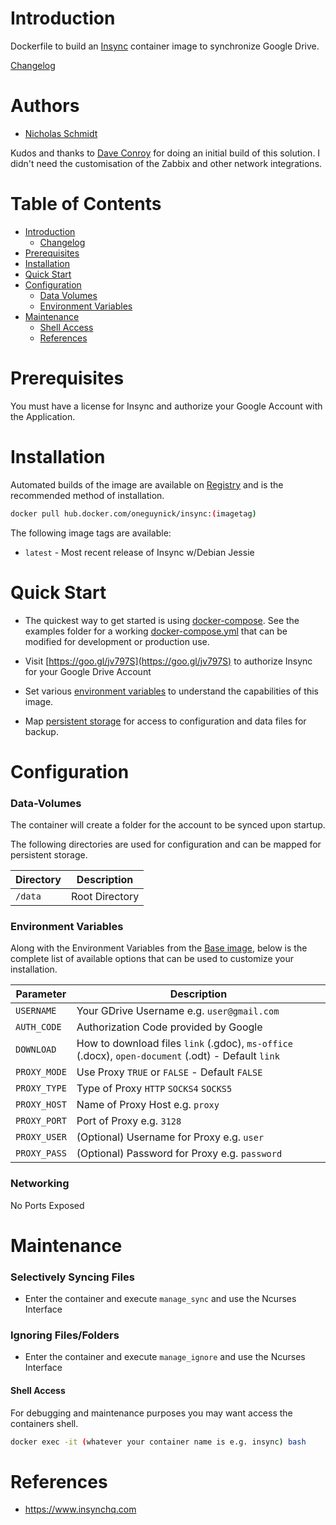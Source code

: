 # Introduction

Dockerfile to build an [Insync](https://www.insynchq.com) container image to synchronize Google Drive.

[Changelog](CHANGELOG.md)

# Authors

- [Nicholas Schmidt](https://github.com/oneguynick/)

Kudos and thanks to [Dave Conroy](https://github.com/tiredofit/) for doing an initial build of this solution. I didn't need the customisation of the Zabbix and other network integrations.

# Table of Contents

- [Introduction](#introduction)
    - [Changelog](CHANGELOG.md)
- [Prerequisites](#prerequisites)
- [Installation](#installation)
- [Quick Start](#quick-start)
- [Configuration](#configuration)
    - [Data Volumes](#data-volumes)
    - [Environment Variables](#environmentvariables)   
- [Maintenance](#maintenance)
    - [Shell Access](#shell-access)
   - [References](#references)

# Prerequisites

You must have a license for Insync and authorize your Google Account with the Application.


# Installation

Automated builds of the image are available on [Registry](https://hub.docker.com/oneguynick/insync) and is the recommended method of installation.


```bash
docker pull hub.docker.com/oneguynick/insync:(imagetag)
```

The following image tags are available:
* `latest` - Most recent release of Insync w/Debian Jessie

# Quick Start

* The quickest way to get started is using [docker-compose](https://docs.docker.com/compose/). See the examples folder for a working [docker-compose.yml](examples/docker-compose.yml) that can be modified for development or production use.

* Visit [https://goo.gl/jv797S](https://goo.gl/jv797S) to authorize Insync for your Google Drive Account

* Set various [environment variables](#environment-variables) to understand the capabilities of this image.
* Map [persistent storage](#data-volumes) for access to configuration and data files for backup.


# Configuration

### Data-Volumes

The container will create a folder for the account to be synced upon startup.

The following directories are used for configuration and can be mapped for persistent storage.

| Directory | Description |
|-----------|-------------|
| `/data` | Root Directory |

### Environment Variables

Along with the Environment Variables from the [Base image](https://hub.docker.com/r/tiredofit/debian), below is the complete list of available options that can be used to customize your installation.

| Parameter | Description |
|-----------|-------------|
| `USERNAME` | Your GDrive Username e.g. `user@gmail.com` |
| `AUTH_CODE` | Authorization Code provided by Google |
| `DOWNLOAD` | How to download files `link` (.gdoc), `ms-office` (.docx), `open-document` (.odt) - Default `link` |
| `PROXY_MODE` | Use Proxy `TRUE` or `FALSE` - Default `FALSE` |
| `PROXY_TYPE` | Type of Proxy `HTTP` `SOCKS4` `SOCKS5` |
| `PROXY_HOST` | Name of Proxy Host e.g. `proxy` |
| `PROXY_PORT` | Port of Proxy e.g. `3128` |
| `PROXY_USER` | (Optional) Username for Proxy e.g. `user` |
| `PROXY_PASS` | (Optional) Password for Proxy e.g. `password` |

### Networking

No Ports Exposed

# Maintenance

### Selectively Syncing Files
* Enter the container and execute `manage_sync` and use the Ncurses Interface

### Ignoring Files/Folders
* Enter the container and execute `manage_ignore` and use the Ncurses Interface

#### Shell Access

For debugging and maintenance purposes you may want access the containers shell. 

```bash
docker exec -it (whatever your container name is e.g. insync) bash
```

# References

* https://www.insynchq.com
